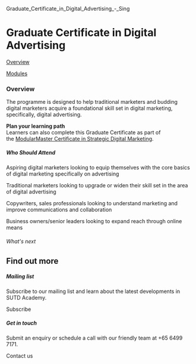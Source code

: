 Graduate_Certificate_in_Digital_Advertising_-_Sing



Graduate Certificate in Digital Advertising
===========================================

[Overview](/course/digital-advertising/#tabs)

[Modules](/course/digital-advertising/modules/#tabs)

### Overview

The programme is designed to help traditional marketers and budding digital marketers acquire a foundational skill set in digital marketing, specifically, digital advertising.

**Plan your learning path**  
Learners can also complete this Graduate Certificate as part of the [ModularMaster Certificate in Strategic Digital Marketing](/course/ModularMaster-in-Strategic-Digital-Marketing).

##### **Who Should Attend**

Aspiring digital marketers looking to equip themselves with the core basics of digital marketing specifically on advertising

Traditional marketers looking to upgrade or widen their skill set in the area of digital advertising

Copywriters, sales professionals looking to understand marketing and improve communications and collaboration

Business owners/senior leaders looking to expand reach through online means

###### What's next

Find out more
-------------

##### Mailing list

Subscribe to our mailing list and learn about the latest developments in SUTD Academy.

Subscribe

##### Get in touch

Submit an enquiry or schedule a call with our friendly team at +65 6499 7171.

Contact us

